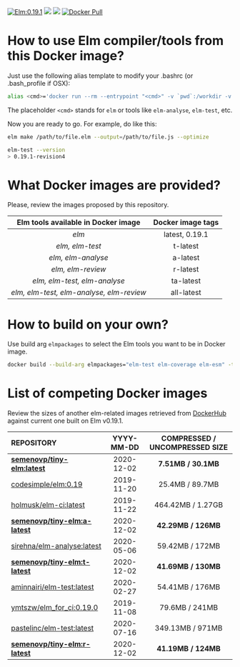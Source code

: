 [![Elm:0.19.1](https://img.shields.io/badge/Elm-0.19.1-green.svg)](https://elm-lang.org/)
[![](https://img.shields.io/docker/image-size/semenovp/tiny-elm/latest)](https://hub.docker.com/r/semenovp/tiny-elm/)
[![](https://img.shields.io/microbadger/layers/semenovp/tiny-elm/latest)](https://microbadger.com/images/semenovp/tiny-elm/)
[![Docker Pull](https://img.shields.io/docker/pulls/semenovp/tiny-elm.svg)](https://hub.docker.com/r/semenovp/tiny-elm/)


# How to use Elm compiler/tools from this Docker image?
Just use the following alias template to modify your .bashrc (or .bash_profile if OSX):
```bash
alias <cmd>='docker run --rm --entrypoint "<cmd>" -v `pwd`:/workdir -v `pwd`/.elm:/.elm -w /workdir -e http_proxy -e https_proxy semenovp/tiny-elm:ta-latest'
```

The placeholder `<cmd>` stands for `elm` or tools like `elm-analyse`, `elm-test`, etc.

Now you are ready to go. For example, do like this:
```bash
elm make /path/to/file.elm --output=/path/to/file.js --optimize

elm-test --version
> 0.19.1-revision4
```


# What Docker images are provided?
Please, review the images proposed by this repository.

| Elm tools available in Docker image | Docker image tags |
|:-----------------------------------:|:-----------------:|
| *elm* | latest, 0.19.1 |
| *elm, elm-test* | t-latest |
| *elm, elm-analyse* | a-latest |
| *elm, elm-review* | r-latest |
| *elm, elm-test, elm-analyse* | ta-latest |
| *elm, elm-test, elm-analyse, elm-review* | all-latest |


# How to build on your own?
Use build arg `elmpackages` to select the Elm tools you want to be in Docker image.
```bash
docker build --build-arg elmpackages="elm-test elm-coverage elm-esm" -t semenovp/tiny-elm:tce-latest .
```

# List of competing Docker images

Review the sizes of another elm-related images retrieved from [DockerHub](https://hub.docker.com) against current one built on Elm v0.19.1.

| REPOSITORY | YYYY-MM-DD | COMPRESSED / UNCOMPRESSED SIZE |
|:-----------|:----------:|:------------------------------:|
| **[semenovp/tiny-elm:latest](https://hub.docker.com/r/semenovp/tiny-elm/)** | 2020-12-02 | **7.51MB / 30.1MB** |
| [codesimple/elm:0.19](https://hub.docker.com/r/codesimple/elm/) | 2019-11-20 | 25.4MB / 89.7MB |
| [holmusk/elm-ci:latest](https://hub.docker.com/r/holmusk/elm-ci/) | 2019-11-22 | 464.42MB / 1.27GB |
| **[semenovp/tiny-elm:a-latest](https://hub.docker.com/r/semenovp/tiny-elm/)** | 2020-12-02 | **42.29MB / 126MB** |
| [sirehna/elm-analyse:latest](https://hub.docker.com/r/sirehna/elm-analyse) | 2020-05-06 | 59.42MB / 172MB |
| **[semenovp/tiny-elm:t-latest](https://hub.docker.com/r/semenovp/tiny-elm/)** | 2020-12-02 | **41.69MB / 130MB** |
| [aminnairi/elm-test:latest](https://hub.docker.com/r/aminnairi/elm-test/) | 2020-02-27 | 54.41MB / 176MB |
| [ymtszw/elm_for_ci:0.19.0](https://hub.docker.com/r/ymtszw/elm_for_ci/) | 2019-11-08 | 79.6MB / 241MB |
| [pastelinc/elm-test:latest](https://hub.docker.com/r/pastelinc/elm-test/) | 2020-07-16 | 349.13MB / 971MB |
| **[semenovp/tiny-elm:r-latest](https://hub.docker.com/r/semenovp/tiny-elm/)** | 2020-12-02 | **41.19MB / 124MB** |
